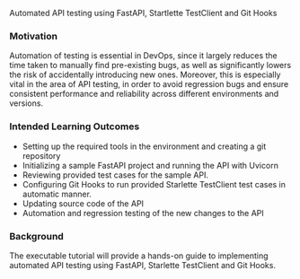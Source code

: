 Automated API testing using FastAPI, Startlette TestClient and Git Hooks

### Motivation

Automation of testing is essential in DevOps, since it largely reduces the time taken to manually find pre-existing bugs, as well as significantly lowers the risk of accidentally introducing new ones. Moreover, this is especially vital in the area of API testing, in order to avoid regression bugs and ensure consistent performance and reliability across different environments and versions.

### Intended Learning Outcomes

- Setting up the required tools in the environment and creating a git repository
- Initializing a sample FastAPI project and running the API with Uvicorn
- Reviewing provided test cases for the sample API.
- Configuring Git Hooks to run provided Starlette TestClient test cases in automatic manner.
- Updating source code of the API
- Automation and regression testing of the new changes to the API

### Background

The executable tutorial will provide a hands-on guide to implementing automated API testing using FastAPI, Starlette TestClient and Git Hooks.
